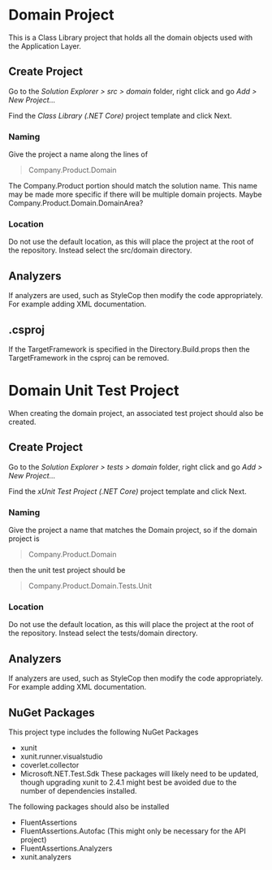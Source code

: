 # Domain Project

This is a Class Library project that holds all the domain objects used with the Application Layer.

## Create Project

Go to the *Solution Explorer > src > domain* folder, right click and go *Add > New Project...*

Find the *Class Library (.NET Core)* project template and click Next.

### Naming
Give the project a name along the lines of

> Company.Product.Domain

The Company.Product portion should match the solution name.
This name may be made more specific if there will be multiple domain projects. Maybe Company.Product.Domain.DomainArea?

### Location
Do not use the default location, as this will place the project at the root of the repository.
Instead select the src/domain directory.

## Analyzers
If analyzers are used, such as StyleCop then modify the code appropriately. For example adding XML documentation.

## .csproj
If the TargetFramework is specified in the Directory.Build.props then the TargetFramework in the csproj can be removed.



# Domain Unit Test Project
When creating the domain project, an associated test project should also be created.

## Create Project

Go to the *Solution Explorer > tests > domain* folder, right click and go *Add > New Project...*

Find the *xUnit Test Project (.NET Core)* project template and click Next.


### Naming

Give the project a name that matches the Domain project, so if the domain project is

> Company.Product.Domain

then the unit test project should be

> Company.Product.Domain.Tests.Unit


### Location

Do not use the default location, as this will place the project at the root of the repository.
Instead select the tests/domain directory.


## Analyzers

If analyzers are used, such as StyleCop then modify the code appropriately. For example adding XML documentation.


## NuGet Packages

This project type includes the following NuGet Packages
 - xunit
 - xunit.runner.visualstudio
 - coverlet.collector
 - Microsoft.NET.Test.Sdk
These packages will likely need to be updated, though upgrading xunit to 2.4.1 might best be avoided due to the number of dependencies installed.


The following packages should also be installed
 - FluentAssertions
 - FluentAssertions.Autofac (This might only be necessary for the API project)
 - FluentAssertions.Analyzers
 - xunit.analyzers

